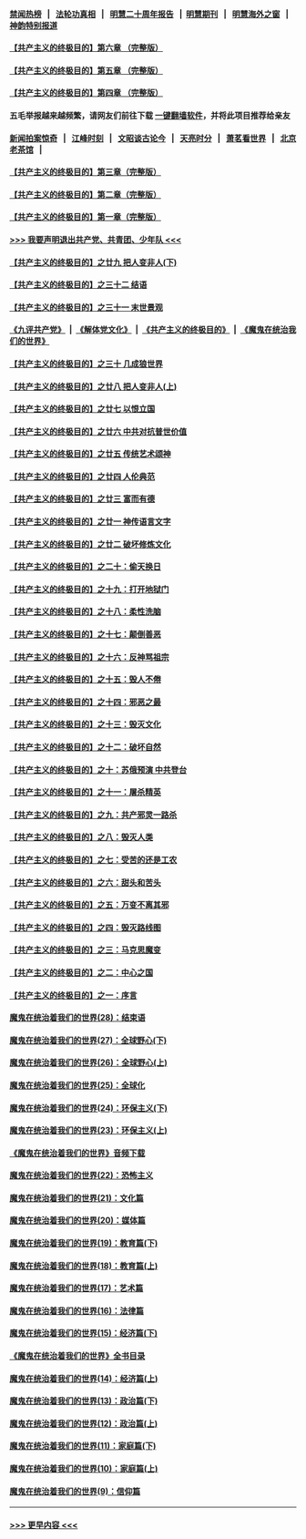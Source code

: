 #### [禁闻热榜](热点新闻.md?=0)  &nbsp;&nbsp;|&nbsp;&nbsp; [法轮功真相](https://github.com/gfw-breaker/truth/blob/master/README.md?=0) &nbsp;&nbsp;|&nbsp;&nbsp; [明慧二十周年报告](https://github.com/gfw-breaker/mh-reports/blob/master/README.md?=0) &nbsp;&nbsp;|&nbsp;&nbsp;[明慧期刊](https://github.com/gfw-breaker/mh-qikan) &nbsp;&nbsp;|&nbsp;&nbsp; [明慧海外之窗](https://github.com/gfw-breaker/mh-news/blob/master/README.md?=0) &nbsp;&nbsp;|&nbsp;&nbsp; [神韵特别报道](https://github.com/gfw-breaker/mh-news/blob/master/shenyun.md?=0)
#### [【共产主义的终极目的】第六章 （完整版）](../pages/nsc422/n11428913.md?t=03021302) 
#### [【共产主义的终极目的】第五章 （完整版）](../pages/nsc422/n11428912.md?t=03021302) 
#### [【共产主义的终极目的】第四章 （完整版）](../pages/nsc422/n11428907.md?t=03021302) 
#### 五毛举报越来越频繁，请网友们前往下载 [一键翻墙软件](https://github.com/gfw-breaker/ssr-accounts)，并将此项目推荐给亲友
#### [新闻拍案惊奇](https://github.com/gfw-breaker/banned-news/blob/master/pages/link4.md) &nbsp;&nbsp;|&nbsp;&nbsp; [江峰时刻](https://github.com/gfw-breaker/banned-news/blob/master/pages/link4.md) &nbsp;&nbsp;|&nbsp;&nbsp; [文昭谈古论今](https://github.com/gfw-breaker/banned-news/blob/master/pages/link4.md) &nbsp;&nbsp;|&nbsp;&nbsp; [天亮时分](https://github.com/gfw-breaker/banned-news/blob/master/pages/link4.md) &nbsp;&nbsp;|&nbsp;&nbsp; [萧茗看世界](https://github.com/gfw-breaker/banned-news/blob/master/pages/link4.md) &nbsp;&nbsp;|&nbsp;&nbsp; [北京老茶馆](https://github.com/gfw-breaker/banned-news/blob/master/pages/link4.md) &nbsp;&nbsp;|&nbsp;&nbsp; 
#### [【共产主义的终极目的】第三章（完整版）](../pages/nsc422/n11428848.md?t=03021302) 
#### [【共产主义的终极目的】第二章（完整版）](../pages/nsc422/n11428831.md?t=03021302) 
#### [【共产主义的终极目的】第一章（完整版）](../pages/nsc422/n11417651.md?t=03021302) 
#### [>>> 我要声明退出共产党、共青团、少年队 <<<](https://github.com/begood0513/goodnews/blob/master/quit/letter.md) 
#### [【共产主义的终极目的】之廿九 把人变非人(下)](../pages/nsc422/n11344140.md?t=03021302) 
#### [【共产主义的终极目的】之三十二 结语](../pages/nsc422/n11360535.md?t=03021302) 
#### [【共产主义的终极目的】之三十一 末世景观](../pages/nsc422/n11351129.md?t=03021302) 
#### [《九评共产党》](https://github.com/begood0513/9ping.md/blob/master/README.md) &nbsp;|&nbsp; [《解体党文化》](../../../../jtdwh.md/blob/master/README.md)  &nbsp;|&nbsp; [《共产主义的终极目的》](../../../../gczydzjmd.md/blob/master/README.md) &nbsp;|&nbsp; [《魔鬼在统治我们的世界》](../../../../mgztzwmdsj.md/blob/master/README.md) 
#### [【共产主义的终极目的】之三十 几成狼世界](../pages/nsc422/n11348280.md?t=03021302) 
#### [【共产主义的终极目的】之廿八 把人变非人(上)](../pages/nsc422/n11340492.md?t=03021302) 
#### [【共产主义的终极目的】之廿七 以恨立国](../pages/nsc422/n11336944.md?t=03021302) 
#### [【共产主义的终极目的】之廿六 中共对抗普世价值](../pages/nsc422/n11324785.md?t=03021302) 
#### [【共产主义的终极目的】之廿五 传统艺术颂神](../pages/nsc422/n11296396.md?t=03021302) 
#### [【共产主义的终极目的】之廿四 人伦典范](../pages/nsc422/n11296397.md?t=03021302) 
#### [【共产主义的终极目的】之廿三 富而有德](../pages/nsc422/n11283598.md?t=03021302) 
#### [【共产主义的终极目的】之廿一 神传语言文字](../pages/nsc422/n11263265.md?t=03021302) 
#### [【共产主义的终极目的】之廿二 破坏修炼文化](../pages/nsc422/n11245728.md?t=03021302) 
#### [【共产主义的终极目的】之二十：偷天换日](../pages/nsc422/n11238846.md?t=03021302) 
#### [【共产主义的终极目的】之十九：打开地狱门](../pages/nsc422/n11206376.md?t=03021302) 
#### [【共产主义的终极目的】之十八：柔性洗脑](../pages/nsc422/n11199994.md?t=03021302) 
#### [【共产主义的终极目的】之十七：颠倒善恶](../pages/nsc422/n11179782.md?t=03021302) 
#### [【共产主义的终极目的】之十六：反神骂祖宗](../pages/nsc422/n11166798.md?t=03021302) 
#### [【共产主义的终极目的】之十五：毁人不倦](../pages/nsc422/n11166792.md?t=03021302) 
#### [【共产主义的终极目的】之十四：邪恶之最](../pages/nsc422/n11150249.md?t=03021302) 
#### [【共产主义的终极目的】之十三：毁灭文化](../pages/nsc422/n11135227.md?t=03021302) 
#### [【共产主义的终极目的】之十二：破坏自然](../pages/nsc422/n11135214.md?t=03021302) 
#### [【共产主义的终极目的】之十：苏俄预演 中共登台](../pages/nsc422/n11118424.md?t=03021302) 
#### [【共产主义的终极目的】之十一：屠杀精英](../pages/nsc422/n11118442.md?t=03021302) 
#### [【共产主义的终极目的】之九：共产邪灵一路杀](../pages/nsc422/n11114139.md?t=03021302) 
#### [【共产主义的终极目的】之八：毁灭人类](../pages/nsc422/n11108503.md?t=03021302) 
#### [【共产主义的终极目的】之七：受苦的还是工农](../pages/nsc422/n11101809.md?t=03021302) 
#### [【共产主义的终极目的】之六：甜头和苦头](../pages/nsc422/n11096971.md?t=03021302) 
#### [【共产主义的终极目的】之五：万变不离其邪](../pages/nsc422/n11091285.md?t=03021302) 
#### [【共产主义的终极目的】之四：毁灭路线图](../pages/nsc422/n11086284.md?t=03021302) 
#### [【共产主义的终极目的】之三：马克思魔变](../pages/nsc422/n11061941.md?t=03021302) 
#### [【共产主义的终极目的】之二：中心之国](../pages/nsc422/n11047728.md?t=03021302) 
#### [【共产主义的终极目的】之一：序言](../pages/nsc422/n11086077.md?t=03021302) 
#### [魔鬼在统治着我们的世界(28)：结束语](../pages/nsc422/n10936246.md?t=03021302) 
#### [魔鬼在统治着我们的世界(27)：全球野心(下)](../pages/nsc422/n10928319.md?t=03021302) 
#### [魔鬼在统治着我们的世界(26)：全球野心(上)](../pages/nsc422/n10900318.md?t=03021302) 
#### [魔鬼在统治着我们的世界(25)：全球化](../pages/nsc422/n10788205.md?t=03021302) 
#### [魔鬼在统治着我们的世界(24)：环保主义(下)](../pages/nsc422/n10695307.md?t=03021302) 
#### [魔鬼在统治着我们的世界(23)：环保主义(上)](../pages/nsc422/n10688613.md?t=03021302) 
#### [《魔鬼在统治着我们的世界》音频下载](../pages/nsc422/n10635553.md?t=03021302) 
#### [魔鬼在统治着我们的世界(22)：恐怖主义](../pages/nsc422/n10614727.md?t=03021302) 
#### [魔鬼在统治着我们的世界(21)：文化篇](../pages/nsc422/n10597706.md?t=03021302) 
#### [魔鬼在统治着我们的世界(20)：媒体篇](../pages/nsc422/n10586579.md?t=03021302) 
#### [魔鬼在统治着我们的世界(19)：教育篇(下)](../pages/nsc422/n10564808.md?t=03021302) 
#### [魔鬼在统治着我们的世界(18)：教育篇(上)](../pages/nsc422/n10526970.md?t=03021302) 
#### [魔鬼在统治着我们的世界(17)：艺术篇](../pages/nsc422/n10499093.md?t=03021302) 
#### [魔鬼在统治着我们的世界(16)：法律篇](../pages/nsc422/n10485969.md?t=03021302) 
#### [魔鬼在统治着我们的世界(15)：经济篇(下)](../pages/nsc422/n10469975.md?t=03021302) 
#### [《魔鬼在统治着我们的世界》全书目录](../pages/nsc422/n10464261.md?t=03021302) 
#### [魔鬼在统治着我们的世界(14)：经济篇(上)](../pages/nsc422/n10457370.md?t=03021302) 
#### [魔鬼在统治着我们的世界(13)：政治篇(下)](../pages/nsc422/n10448270.md?t=03021302) 
#### [魔鬼在统治着我们的世界(12)：政治篇(上)](../pages/nsc422/n10444576.md?t=03021302) 
#### [魔鬼在统治着我们的世界(11)：家庭篇(下)](../pages/nsc422/n10440961.md?t=03021302) 
#### [魔鬼在统治着我们的世界(10)：家庭篇(上)](../pages/nsc422/n10435448.md?t=03021302) 
#### [魔鬼在统治着我们的世界(9)：信仰篇](../pages/nsc422/n10432159.md?t=03021302) 

----
#### [ >>> 更早内容 <<< ](../indexes/nsc422-earlier.md)
